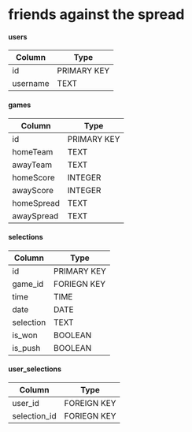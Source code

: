 # friends against the spread

#### users

| Column  | Type |
| ------------- | ------------- |
| id | PRIMARY KEY  |
| username | TEXT  |

#### games

| Column  | Type |
| ------------- | ------------- |
| id | PRIMARY KEY  |
| homeTeam | TEXT  |
| awayTeam | TEXT  |
| homeScore | INTEGER  |
| awayScore | INTEGER  |
| homeSpread | TEXT  |
| awaySpread | TEXT  |

#### selections

| Column  | Type |
| ------------- | ------------- |
| id | PRIMARY KEY  |
| game_id | FORIEGN KEY  |
| time | TIME  |
| date | DATE  |
| selection | TEXT  |
| is_won | BOOLEAN  |
| is_push | BOOLEAN  |

#### user_selections

| Column  | Type |
| ------------- | ------------- |
| user_id | FOREIGN KEY  |
| selection_id | FORIEGN KEY  |
